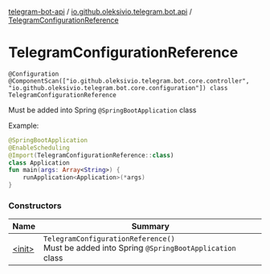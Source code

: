 [telegram-bot-api](../../index.md) / [io.github.oleksivio.telegram.bot.api](../index.md) / [TelegramConfigurationReference](./index.md)

# TelegramConfigurationReference

`@Configuration @ComponentScan(["io.github.oleksivio.telegram.bot.core.controller", "io.github.oleksivio.telegram.bot.core.configuration"]) class TelegramConfigurationReference`

Must be added into Spring `@SpringBootApplication` class

Example:

``` kotlin
@SpringBootApplication
@EnableScheduling
@Import(TelegramConfigurationReference::class)
class Application
fun main(args: Array<String>) {
    runApplication<Application>(*args)
}
```

### Constructors

| Name | Summary |
|---|---|
| [&lt;init&gt;](-init-.md) | `TelegramConfigurationReference()`<br>Must be added into Spring `@SpringBootApplication` class |
